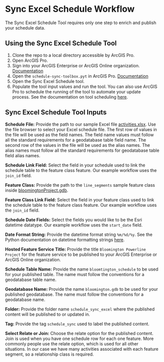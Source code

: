 # Sync Excel Schedule Workflow

The Sync Excel Schedule Tool requires only one step to enrich and publish your schedule data. 


## Using the Sync Excel Schedule Tool

1. Clone the repo to a local directory accessible by ArcGIS Pro.
2. Open ArcGIS Pro.
3. Sign into your ArcGIS Enterprise or ArcGIS Online organization. [Documentation](https://pro.arcgis.com/en/pro-app/latest/help/projects/sign-in-to-your-organization.htm)
4. Open the `schedule-sync-toolbox.pyt` in ArcGIS Pro. [Documentation](https://pro.arcgis.com/en/pro-app/latest/help/projects/connect-to-a-toolbox.htm)
5. Open the Sync Excel Schedule tool.
6. Populate the tool input values and run the tool. You can also use ArcGIS Pro to schedule the running of the tool to automate your update process. See the documentation on tool scheduling [here](https://pro.arcgis.com/en/pro-app/latest/help/analysis/geoprocessing/basics/schedule-geoprocessing-tools.htm).


## Sync Excel Schedule Tool Inputs

**Schedule File:** Provide the path to our sample Excel file [activities.xlsx](activities.xlsx). Use the file browser to select your Excel schedule file. The first row of values in the file will be used as the field names. The field name values must follow all the standard requirements for a geodatabase table field name. The second row of the values in the file will be used as the alias names. The alias names must follow all the standard requirements for geodatabase table field alias names.

**Schedule Link Field:** Select the field in your schedule used to link the schedule table to the feature class feature. Our example workflow uses the `join_id` field.

**Feature Class:** Provide the path to the `line_segments` sample feature class inside [bloomingtonProject.gdb](bloomingtonProject.gdb).

**Feature Class Link Field:** Select the field in your feature class used to link the schedule table to the feature class feature. Our example workflow uses the `join_id` field.

**Schedule Date Fields:** Select the fields you would like to be the Esri datetime datatype. Our example workflow uses the `start_date` field.

**Date Format String:** Provide the datetime format string `%m/%d/%y`. See the Python documentation on datetime formatting strings [here](https://docs.python.org/3/library/datetime.html).

**Hosted Feature Service Title:** Provide the title `Bloomington Powerline Project` for the feature service to be published to your ArcGIS Enterprise or ArcGIS Online organization.

**Schedule Table Name:** Provide the name `bloomtington_schedule` to be used for your published table. The name must follow the conventions for a geodatabase table name. 

**Geodatabase Name:** Provide the name `bloomington.gdb` to be used for your published geodatabase. The name must follow the conventions for a geodatabase name.

**Folder:** Provide the folder name `schedule_sync_excel` where the published content will be published to or updated in. 

**Tag:** Provide the tag `schedule_sync` used to label the published content.

**Select Relate or Join:** Choose the relate option for the published content. Join is used when you have one schedule row for each one feature. More commonly people use the relate option, which is used for all other situations. In our case we have many activities associated with each feature segment, so a relationship class is required. 




